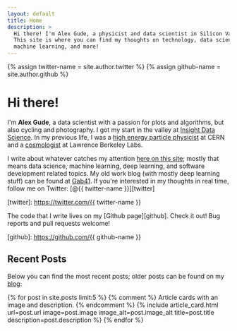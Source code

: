 ```yaml
---
layout: default
title: Home
description: >
  Hi there! I'm Alex Gude, a physicist and data scientist in Silicon Valley.
  This site is where you can find my thoughts on technology, data science,
  machine learning, and more!
---
```


{% assign twitter-name = site.author.twitter %}
{% assign github-name = site.author.github %}

# Hi there!

I'm **Alex Gude**, a data scientist with a passion for plots and algorithms,
but also cycling and photography. I got my start in the valley at [Insight
Data Science][insight]. In my previous life, I was a [high energy particle
physicist][hep] at CERN and a [cosmologist][scp] at Lawrence Berkeley Labs.

[insight]: https://www.insightdatascience.com
[hep]: http://www.hep.umn.edu/us-cms
[scp]: http://supernova.lbl.gov

I write about whatever catches my attention [here on this site][blog]; mostly
that means data science, machine learning, deep learning, and software
development related topics. My old work blog (with mostly deep learning stuff)
can be found at [Gab41][gab41]. If you're interested in my thoughts in real
time, follow me on Twitter: [@{{ twitter-name }}][twitter]

[blog]: /blog/
[gab41]: https://gab41.lab41.org/@Alex.Gude
[twitter]: https://twitter.com/{{ twitter-name }}

The code that I write lives on my [Github page][github]. Check it out! Bug
reports and pull requests welcome!

[github]: https://github.com/{{ github-name }}

## Recent Posts

Below you can find the most recent posts; older posts can be found on my
[blog][blog]:

<div class="card-grid">
{% for post in site.posts limit:5 %}
  {% comment %} Article cards with an image and description. {% endcomment %}
  {% include article_card.html
    url=post.url
    image=post.image
    image_alt=post.image_alt
    title=post.title
    description=post.description
  %}
{% endfor %}
</div>
